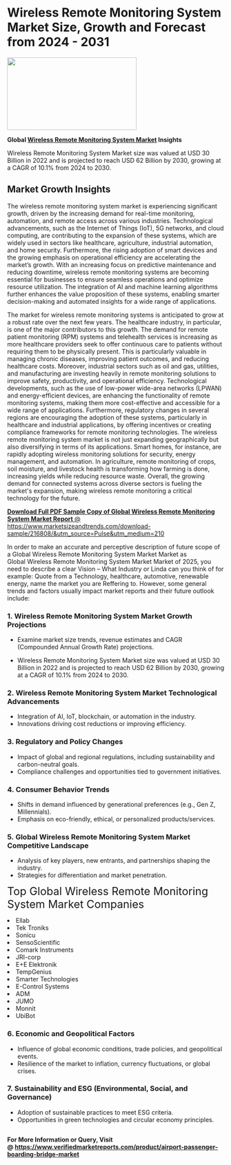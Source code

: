 <H1>Wireless Remote Monitoring System Market Size, Growth and Forecast from 2024 - 2031</H1><img class="aligncenter size-medium wp-image-584254" src="https://thirdeyenews.in/wp-content/uploads/2024/09/Global-Market-Research-300x168.jpeg" alt="" width="300" height="168" /><p><strong>Global&nbsp;<a href="https://www.marketsizeandtrends.com/download-sample/216808/&amp;utm_source=Pulse&amp;utm_medium=210">Wireless Remote Monitoring System Market</a> Insights</strong></p><p>Wireless Remote Monitoring System Market size was valued at USD 30 Billion in 2022 and is projected to reach USD 62 Billion by 2030, growing at a CAGR of 10.1% from 2024 to 2030.</p><p><h2>Market Growth Insights</h2> <p>The wireless remote monitoring system market is experiencing significant growth, driven by the increasing demand for real-time monitoring, automation, and remote access across various industries. Technological advancements, such as the Internet of Things (IoT), 5G networks, and cloud computing, are contributing to the expansion of these systems, which are widely used in sectors like healthcare, agriculture, industrial automation, and home security. Furthermore, the rising adoption of smart devices and the growing emphasis on operational efficiency are accelerating the market’s growth. With an increasing focus on predictive maintenance and reducing downtime, wireless remote monitoring systems are becoming essential for businesses to ensure seamless operations and optimize resource utilization. The integration of AI and machine learning algorithms further enhances the value proposition of these systems, enabling smarter decision-making and automated insights for a wide range of applications.</p> <p><a href="#"></a></p> <p>The market for wireless remote monitoring systems is anticipated to grow at a robust rate over the next few years. The healthcare industry, in particular, is one of the major contributors to this growth. The demand for remote patient monitoring (RPM) systems and telehealth services is increasing as more healthcare providers seek to offer continuous care to patients without requiring them to be physically present. This is particularly valuable in managing chronic diseases, improving patient outcomes, and reducing healthcare costs. Moreover, industrial sectors such as oil and gas, utilities, and manufacturing are investing heavily in remote monitoring solutions to improve safety, productivity, and operational efficiency. Technological developments, such as the use of low-power wide-area networks (LPWAN) and energy-efficient devices, are enhancing the functionality of remote monitoring systems, making them more cost-effective and accessible for a wide range of applications. Furthermore, regulatory changes in several regions are encouraging the adoption of these systems, particularly in healthcare and industrial applications, by offering incentives or creating compliance frameworks for remote monitoring technologies. The wireless remote monitoring system market is not just expanding geographically but also diversifying in terms of its applications. Smart homes, for instance, are rapidly adopting wireless monitoring solutions for security, energy management, and automation. In agriculture, remote monitoring of crops, soil moisture, and livestock health is transforming how farming is done, increasing yields while reducing resource waste. Overall, the growing demand for connected systems across diverse sectors is fueling the market's expansion, making wireless remote monitoring a critical technology for the future. <p><a href="#"></p><p><span class=""><strong>Download Full PDF Sample Copy of Global Wireless Remote Monitoring System Market Report</strong> @ <a href="https://www.marketsizeandtrends.com/download-sample/216808/&amp;utm_source=Pulse&amp;utm_medium=210" target="_blank">https://www.marketsizeandtrends.com/download-sample/216808/&amp;utm_source=Pulse&amp;utm_medium=210</a></span></p><p>In order to make an accurate and perceptive description of future scope of a Global&nbsp;Wireless Remote Monitoring System Market Market as Global&nbsp;Wireless Remote Monitoring System Market Market of 2025, you need to describe a clear Vision &ndash; What Industry or Linda can you think of for example: Quote from a Technology, healthcare, automotive, renewable energy, name the market you are Reffering to. However, some general trends and factors usually impact market reports and their future outlook include:</p><h3>1.&nbsp;<strong>Wireless Remote Monitoring System Market Growth Projections</strong></h3><ul><li>Examine market size trends, revenue estimates and CAGR (Compounded Annual Growth Rate) projections.</li><li><p>Wireless Remote Monitoring System Market size was valued at USD 30 Billion in 2022 and is projected to reach USD 62 Billion by 2030, growing at a CAGR of 10.1% from 2024 to 2030.</p></li></ul><h3>2.&nbsp;<strong>Wireless Remote Monitoring System Market Technological Advancements</strong></h3><ul><li>Integration of AI, IoT, blockchain, or automation in the industry.</li><li>Innovations driving cost reductions or improving efficiency.</li></ul><h3>3.&nbsp;<strong>Regulatory and Policy Changes</strong></h3><ul><li>Impact of global and regional regulations, including sustainability and carbon-neutral goals.</li><li>Compliance challenges and opportunities tied to government initiatives.</li></ul><h3>4.&nbsp;<strong>Consumer Behavior Trends</strong></h3><ul><li>Shifts in demand influenced by generational preferences (e.g., Gen Z, Millennials).</li><li>Emphasis on eco-friendly, ethical, or personalized products/services.</li></ul><h3>5.&nbsp;<strong>Global Wireless Remote Monitoring System Market Competitive Landscape</strong></h3><ul><li>Analysis of key players, new entrants, and partnerships shaping the industry.</li><li>Strategies for differentiation and market penetration.</li></ul><p data-pm-slice="1 1 []"><span style="color: inherit; font-family: inherit; font-size: 25px;">Top Global Wireless Remote Monitoring System Market Companies</span></p><div class="" data-test-id=""><p><li>Ellab</li><li> Tek Troniks</li><li> Sonicu</li><li> SensoScientific</li><li> Comark Instruments</li><li> JRI-corp</li><li> E+E Elektronik</li><li> TempGenius</li><li> Smarter Technologies</li><li> E-Control Systems</li><li> ADM</li><li> JUMO</li><li> Monnit</li><li> UbiBot</li></p></div><h3>6.&nbsp;<strong>Economic and Geopolitical Factors</strong></h3><ul><li>Influence of global economic conditions, trade policies, and geopolitical events.</li><li>Resilience of the market to inflation, currency fluctuations, or global crises.</li></ul><h3>7.&nbsp;<strong>Sustainability and ESG (Environmental, Social, and Governance)</strong></h3><ul><li>Adoption of sustainable practices to meet ESG criteria.</li><li>Opportunities in green technologies and circular economy principles.</li></ul><h2><strong style="font-size: 14px;">For More Information or Query, Visit @&nbsp;</strong><a style="background-color: #ffffff; font-size: 14px;" href="https://www.marketsizeandtrends.com/report/wireless-remote-monitoring-system-market/" target="_blank">https://www.verifiedmarketreports.com/product/airport-passenger-boarding-bridge-market</a></h2>
